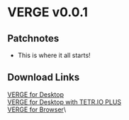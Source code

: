 
# VERGE v0.0.1

## Patchnotes
- This is where it all starts!

## Download Links
[VERGE for Desktop](https://github.com/MrMeCoding/TETR-VERGE/raw/main/v0.0.1/VERGE-Desktop/app.asar)\
[VERGE for Desktop with TETR.IO PLUS](https://github.com/MrMeCoding/TETR-VERGE/raw/main/v0.0.1/VERGE-TPLUS-Desktop/app.asar)\
[VERGE for Browser](https://github.com/MrMeCoding/TETR-VERGE/raw/main/v0.0.1/VERGE-Browser/app.asar)\

